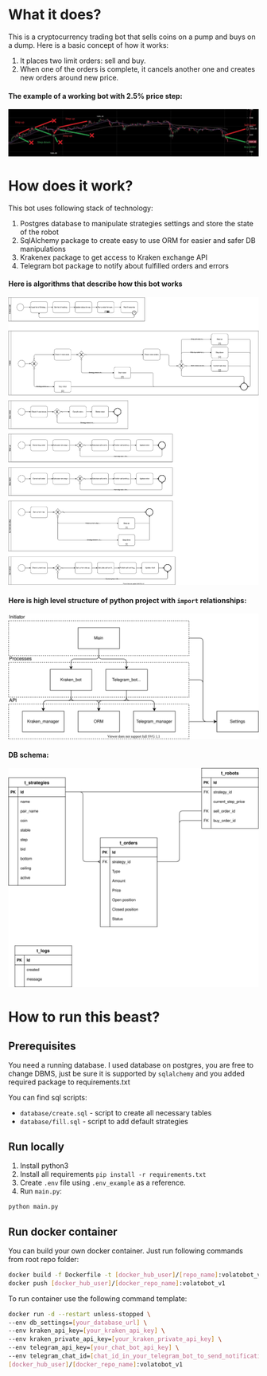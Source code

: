 # What it does?
This is a cryptocurrency trading bot that sells coins on a pump and buys on a dump.
Here is a basic concept of how it works:
1. It places two limit orders: sell and buy.
1. When one of the orders is complete, it cancels another one and creates new orders around new price.

#### The example of a working bot with 2.5% price step:
![The example of a working bot with 2.5% price step](docs/example_of_work.jpg)

# How does it work?
This bot uses following stack of technology:
1. Postgres database to manipulate strategies settings and store the state of the robot
1. SqlAlchemy package to create easy to use ORM for easier and safer DB manipulations
1. Krakenex package to get access to Kraken exchange API
1. Telegram bot package to notify about fulfilled orders and errors

#### Here is algorithms that describe how this bot works
![Volatobot algorithms](docs/Volatobot.svg)

#### Here is high level structure of python project with `import` relationships:
![Application structure](docs/application_structure.svg)

#### DB schema:
![Database schema](docs/db_schema.svg)

# How to run this beast?

## Prerequisites
You need a running database. I used database on postgres, you are free to change DBMS, just be sure it is 
supported by `sqlalchemy` and you added required package to requirements.txt

You can find sql scripts:
- `database/create.sql` - script to create all necessary tables
- `database/fill.sql` - script to add default strategies

## Run locally
1. Install python3
1. Install all requirements ```pip install -r requirements.txt```
1. Create `.env` file using `.env_example` as a reference. 
1. Run `main.py`:
```bash
python main.py
```

## Run docker container
You can build your own docker container.
Just run following commands from root repo folder:
```bash
docker build -f Dockerfile -t [docker_hub_user]/[repo_name]:volatobot_v1 .
docker push [docker_hub_user]/[docker_repo_name]:volatobot_v1
```

To run container use the following command template:

```bash
docker run -d --restart unless-stopped \
--env db_settings=[your_database_url] \
--env kraken_api_key=[your_kraken_api_key] \
--env kraken_private_api_key=[your_kraken_private_api_key] \
--env telegram_api_key=[your_chat_bot_api_key] \
--env telegram_chat_id=[chat_id_in_your_telegram_bot_to_send_notifications] \
[docker_hub_user]/[docker_repo_name]:volatobot_v1
```

